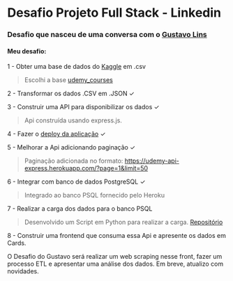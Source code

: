 # Desafio Projeto Full Stack - Linkedin

### Desafio que nasceu de uma conversa com o [Gustavo Lins](https://www.linkedin.com/in/gustavo-lins/)

#### Meu desafio:

1 - Obter uma base de dados do [Kaggle](https://www.kaggle.com/) em .csv

> Escolhi a base [udemy_courses](https://www.kaggle.com/andrewmvd/udemy-courses)

2 - Transformar os dados .CSV em .JSON ✓

3 - Construir uma API para disponibilizar os dados ✓

> Api construída usando express.js.

4 - Fazer o [deploy da aplicação](https://udemy-api-express.herokuapp.com/) ✓

5 - Melhorar a Api adicionando paginação ✓

> Paginação adicionada no formato: https://udemy-api-express.herokuapp.com/?page=1&limit=50

6 - Integrar com banco de dados PostgreSQL ✓

> Integrado ao banco PSQL fornecido pelo Heroku

7 - Realizar a carga dos dados para o banco PSQL

> Desenvolvido um Script em Python para realizar a carga. [Repositório](https://github.com/rafaeltedesco/PythonHerokuDataManager)

8 - Construir uma frontend que consuma essa Api e apresente os dados em Cards.

O Desafio do Gustavo será realizar um web scraping nesse front, fazer um processo ETL e apresentar uma análise dos dados. Em breve, atualizo com novidades.
